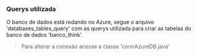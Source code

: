 
### Querys utilizada

O banco de dados está rodando no Azure, segue o arquivo 'databases_tables_query' 
com as querys utilizada para criar as tabelas  do banco de dados 'banco_think'.

>Para alterar a conexão acesse a classe 'connAzureDB.java'

